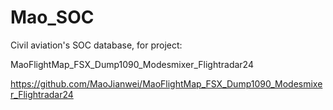 # Mao_SOC
Civil aviation's SOC database, for project:

MaoFlightMap_FSX_Dump1090_Modesmixer_Flightradar24

https://github.com/MaoJianwei/MaoFlightMap_FSX_Dump1090_Modesmixer_Flightradar24
